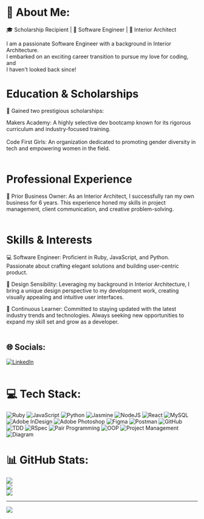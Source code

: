 # 💫 About Me:

🎓 Scholarship Recipient | 🚀 Software Engineer | 🎨 Interior Architect
                                  
I am a passionate Software Engineer with a background in Interior Architecture. <br>
I embarked on an exciting career transition to pursue my love for coding, and <br>
I haven't looked back since!<br>         

# Education & Scholarships<br>
🏅 Gained two prestigious scholarships:

Makers Academy: A highly selective dev bootcamp known for its rigorous curriculum and industry-focused training.<br><br>
Code First Girls: An organization dedicated to promoting gender diversity in tech and empowering women in the field.<br><br>

# Professional Experience<br>
💼 Prior Business Owner: As an Interior Architect, I successfully ran my own business for 6 years. This experience honed my skills in project management, client communication, and creative problem-solving.<br><br>

# Skills & Interests<br>
💻 Software Engineer: Proficient in Ruby, JavaScript, and Python. Passionate about crafting elegant solutions and building user-centric product.<br>

🎨 Design Sensibility: Leveraging my background in Interior Architecture, I bring a unique design perspective to my development work, creating visually appealing and intuitive user interfaces.

🌟 Continuous Learner: Committed to staying updated with the latest industry trends and technologies. Always seeking new opportunities to expand my skill set and grow as a developer.<br><br>

## 🌐 Socials:
[![LinkedIn](https://img.shields.io/badge/LinkedIn-%230077B5.svg?logo=linkedin&logoColor=white)](https://linkedin.com/in/https://www.linkedin.com/in/pegah-nazari-0a3937100/) <br><br>

# 💻 Tech Stack:
![Ruby](https://img.shields.io/badge/ruby-%23CC342D.svg?style=for-the-badge&logo=ruby&logoColor=white) ![JavaScript](https://img.shields.io/badge/javascript-%23323330.svg?style=for-the-badge&logo=javascript&logoColor=%23F7DF1E) ![Python](https://img.shields.io/badge/python-3670A0?style=for-the-badge&logo=python&logoColor=ffdd54) ![Jasmine](https://img.shields.io/badge/jasmine-%238A4182.svg?style=for-the-badge&logo=jasmine&logoColor=white) ![NodeJS](https://img.shields.io/badge/node.js-6DA55F?style=for-the-badge&logo=node.js&logoColor=white) ![React](https://img.shields.io/badge/react-%2320232a.svg?style=for-the-badge&logo=react&logoColor=%2361DAFB) ![MySQL](https://img.shields.io/badge/mysql-%2300f.svg?style=for-the-badge&logo=mysql&logoColor=white) ![Adobe InDesign](https://img.shields.io/badge/Adobe%20InDesign-49021F?style=for-the-badge&logo=adobeindesign&logoColor=white) ![Adobe Photoshop](https://img.shields.io/badge/adobephotoshop-%2331A8FF.svg?style=for-the-badge&logo=adobephotoshop&logoColor=white) 	![Figma](https://img.shields.io/badge/figma-%23F24E1E.svg?style=for-the-badge&logo=figma&logoColor=white) ![Postman](https://img.shields.io/badge/Postman-FF6C37?style=for-the-badge&logo=postman&logoColor=white) ![GitHub](https://img.shields.io/badge/github-%23121011.svg?style=for-the-badge&logo=github&logoColor=white) ![TDD](https://img.shields.io/badge/tdd-%239146FF.svg?style=for-the-badge&logo=testing-library&logoColor=white)
![RSpec](https://img.shields.io/badge/rspec-%23DC343B.svg?style=for-the-badge&logo=ruby&logoColor=white) ![Pair Programming](https://img.shields.io/badge/pair%20programming-%234FB050.svg?style=for-the-badge&logoColor=white) ![OOP](https://img.shields.io/badge/oop-%233776AB.svg?style=for-the-badge&logoColor=white) ![Project Management](https://img.shields.io/badge/project%20management-%230078D4.svg?style=for-the-badge&logo=Asana&logoColor=white) ![Diagram](https://img.shields.io/badge/diagram-%23F7B93E.svg?style=for-the-badge&logo=Lucidchart&logoColor=white)




# 📊 GitHub Stats:
![](https://github-readme-stats.vercel.app/api?username=PegahNa&theme=dark&hide_border=true&include_all_commits=false&count_private=false)<br/>
![](https://github-readme-streak-stats.herokuapp.com/?user=PegahNa&theme=dark&hide_border=true)<br/>
![](https://github-readme-stats.vercel.app/api/top-langs/?username=PegahNa&theme=dark&hide_border=true&include_all_commits=false&count_private=false&layout=compact)

---
[![](https://visitcount.itsvg.in/api?id=PegahNa&icon=0&color=0)](https://visitcount.itsvg.in)

<!-- Proudly created with GPRM ( https://gprm.itsvg.in ) -->
